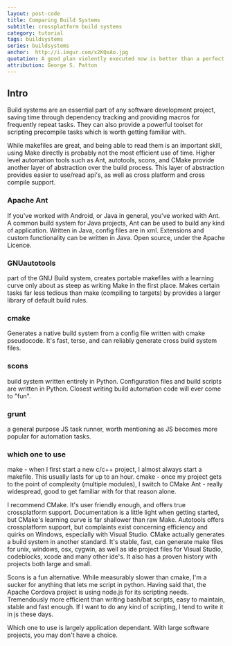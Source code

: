 ```yaml
---
layout: post-code
title: Comparing Build Systems 
subtitle: crossplatform build systems
category: tutorial
tags: buildsystems 
series: buildsystems
anchor:  http://i.imgur.com/x2KQxAo.jpg 
quotation: A good plan violently executed now is better than a perfect plan executed next week.
attribution: George S. Patton
---
```



## Intro
Build systems are an essential part of any software development project, saving time through dependency tracking and providing macros for frequently repeat tasks. They can also provide a powerful toolset for scripting precompile tasks which is worth getting familiar with.

While makefiles are great, and being able to read them is an important skill, using Make directly is probably not the most efficient use of time. Higher level automation tools such as Ant, autotools, scons, and CMake provide another layer of abstraction over the build process. This layer of abstraction provides easier to use/read api's, as well as cross platform and cross compile support.

### Apache Ant
If you've worked with Android, or Java in general, you've worked with Ant. A common build system for Java projects, Ant can be used to build any kind of application. Written in Java, config files are in xml. Extensions and custom functionality can be written in Java. Open source, under the Apache Licence. 

### GNUautotools
part of the GNU Build system, creates portable makefiles with a learning curve only about as steep as writing Make in the first place. Makes certain tasks far less tedious than make (compiling to targets) by provides a larger library of default build rules.

### cmake
Generates a native build system from a config file written with cmake pseudocode. It's fast, terse, and can reliably generate cross build system files.  

### scons
build system written entirely in Python. Configuration files and build scripts are written in Python. Closest writing build automation code will ever come to "fun".

### grunt
a general purpose JS task runner, worth mentioning as JS becomes more popular for automation tasks.

### which one to use
make - when I first start a new c/c++ project, I almost always start a makefile. This usually lasts for up to an hour.
cmake - once my project gets to the point of complexity (multiple modules), I switch to CMake
Ant - really widespread, good to get familiar with for that reason alone.

I recommend CMake. It's user friendly enough, and offers true crossplatform support. Documentation is a little light when getting started, but CMake's learning curve is far shallower than raw Make. Autotools offers crossplatform support, but complaints exist concerning efficiency and quirks on Windows, especially with Visual Studio. CMake actually generates a build system in another standard. It's stable, fast, can generate make files for unix, windows, osx, cygwin, as well as ide project files for Visual Studio, codeblocks, xcode and many other ide's. It also has a proven history with projects both large and small.

Scons is a fun alternative. While measurably slower than cmake, I'm a sucker for anything that lets me script in python. Having said that, the Apache Cordova project is using node.js for its scripting needs. Tremendously more efficient than writing bash/bat scripts, easy to maintain, stable and fast enough. If I want to do any kind of scripting, I tend to write it in js these days. 

Which one to use is largely application dependant. With large software projects, you may don't have a choice.
